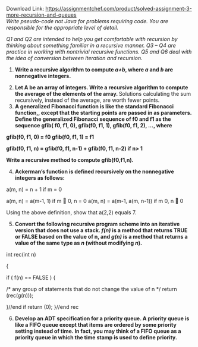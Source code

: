 Download Link: https://assignmentchef.com/product/solved-assignment-3-more-recursion-and-queues
<br>
<em>Write pseudo-code not Java for problems requiring code. You are responsible for the appropriate level of detail.</em>

<em>Q1 and Q2 are intended to help you get comfortable with recursion by thinking about something familiar in a recursive manner. Q3 – Q4 are practice in working with nontrivial recursive functions. Q5 and Q6 deal with the idea of conversion between iteration and recursion.</em>

<ol>

 <li><strong>Write a recursive algorithm to compute <em>a+b</em>, where <em>a</em> and <em>b</em> are nonnegative integers.</strong></li>

</ol>




<ol start="2">

 <li><strong>Let A be an array of integers. Write a recursive algorithm to compute the average of the elements of the array. </strong>Solutions calculating the sum recursively, instead of the average, are worth fewer points.</li>

 <li><strong>A generalized Fibonacci function is like the standard Fibonacci function,, except that the starting points are passed in as parameters. Define the generalized Fibonacci sequence of f0 and f1 as the sequence gfib( f0, f1, 0), gfib(f0, f1, 1), gfib(f0, f1, 2), …, where</strong></li>

</ol>

<strong>gfib(f0, f1, 0) = f0 gfib(f0, f1, 1) = f1</strong>

<strong>gfib(f0, f1, n) = gfib(f0, f1, n-1) + gfib(f0, f1, n-2) if n&gt; 1</strong>

<strong> </strong>

<strong>Write a recursive method to compute gfib(f0,f1,n).</strong>

<ol start="4">

 <li><strong>Ackerman’s function is defined recursively on the nonnegative integers as follows:</strong></li>

</ol>

a(m, n) = n + 1                               if m = 0

a(m, n) = a(m-1, 1)                        if m  0, n = 0 a(m, n) = a(m-1, a(m, n-1))           if m  0, n  0

Using the above definition, show that a(2,2) equals 7.

<ol start="5">

 <li><strong>Convert the following recursive program scheme into an iterative version that does not use a stack. <em>f(n)</em> is a method that returns TRUE or FALSE based on the value of n, and <em>g(n)</em> is a method that returns a value of the same type as <em>n</em> (without modifying <em>n</em>).</strong></li>

</ol>

int rec(int n)

{

if ( f(n) == FALSE ) {

/* any group of statements that  do not change the value of n */         return (rec(g(n)));

}//end if     return (0); }//end rec

<ol start="6">

 <li><strong>Develop an ADT specification for a priority queue. A priority queue is like a FIFO queue except that items are ordered by some priority setting instead of time. In fact, you may think of a FIFO queue as a priority queue in which the time stamp is used to define priority.</strong></li>

</ol>